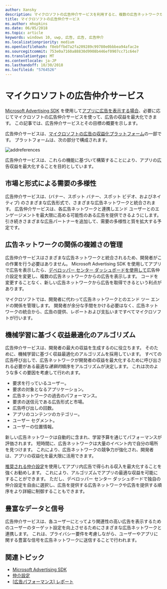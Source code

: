 ```yaml
---
author: Xansky
description: マイクロソフトの広告仲介サービスを利用すると、複数の広告ネットワークから広告を表示して、広告収益とアプリ プロモーションの機能を最大限に引き出すことができます。
title: マイクロソフトの広告仲介サービス
ms.author: mhopkins
ms.date: 06/05/2018
ms.topic: article
keywords: windows 10, uwp, 広告, 広告, 広告仲介
ms.localizationpriority: medium
ms.openlocfilehash: f8ebffbd7a2fa209289c99780e0bbbea94afac2e
ms.sourcegitcommit: 753e0a7160a88830d9908b446ef0907cc71c64e7
ms.translationtype: MT
ms.contentlocale: ja-JP
ms.lasthandoff: 10/30/2018
ms.locfileid: "5764526"
---
```

# <a name="microsoft-ad-mediation-service"></a>マイクロソフトの広告仲介サービス

[Microsoft Advertising SDK](http://aka.ms/ads-sdk-uwp) を使用して[アプリに広告を表示する場合](display-ads-in-your-app.md)、必要に応じてマイクロソフトの広告仲介サービスを使って、広告の収益を最大化できます。 この記事では、広告仲介サービスとその目標の概要を示します。

広告仲介サービスは、[マイクロソフトの広告の収益化プラットフォーム](https://developer.microsoft.com/windows/ad-monetization-platform)の一部です。 プラットフォームは、次の部分で構成されます。

![addreferences](images/ad-mediation-service.png)

広告仲介サービスは、これらの機能に基づいて構築することにより、アプリの広告収益を最大化することを目的としています。

## <a name="diversity-of-demand-by-market-and-format"></a>市場と形式による需要の多様性

広告仲介サービスは、(バナー、スポット バナー、スポット ビデオ、およびネイティブ) のさまざまな広告形式で、さまざまな広告ネットワークと統合されます。 広告仲介サービスは、各広告ネットワークと連携しエンド ユーザーとのエンゲージメントを最大限に高める可能性のある広告を提供できるようにします。 引き続きさまざまな広告パートナーを追加して、需要の多様性と質を拡大する予定です。

## <a name="manage-complexity-of-ad-network-relationships"></a>広告ネットワークの関係の複雑さの管理  

広告仲介サービスはさまざまな広告ネットワークと統合されるため、開発者がこの作業を行う必要はありません。 Microsoft Advertising SDK を使用してアプリで広告を表示したら、[デベロッパー センター ダッシュボードを使用して](../publish/in-app-ads.md#mediation-settings)広告仲介設定を変更し、複数の広告ネットワークからの広告を表示します。 コードを変更することなく、新しい広告ネットワークから広告を取得できるという利点があります。

マイクロソフトでは、開発者に代わって広告ネットワークとのエンド ツー エンドの関係を管理します。 開発者が余分な手間をかける必要はなく、広告ネットワークの統合から、広告の提供、レポートおよび支払いまですべてマイクロソフトが行います。

## <a name="machine-learning-based-yield-optimization-algorithms"></a>機械学習に基づく収益最適化のアルゴリズム

広告仲介サービスは、開発者の最大の収益を生成するのに役立ちます。 そのために、機械学習に基づく収益最適化のアルゴリズムを採用しています。 すべての広告呼び出しで、広告ネットワークが開発者の収益を最大化するために呼び出される必要がある最適な*連鎖的*順序をアルゴリズムが決定します。 これは次のような多くの要因を考慮して行われます。

* 要求を行っているユーザー。
* 要求の対象となるアプリケーション。
* 広告ネットワークの過去のパフォーマンス。
* 要求の送信元である広告形式と市場。
* 広告呼び出しの回数。
* アプリのコンテンツのカテゴリー。
* ユーザー セグメント。
* ユーザーの位置情報。

新しい広告ネットワークは自動的に含まれ、学習予算を通じてパフォーマンスが評価されます。 短時間に、広告ネットワークは大量のイベント内で自分の場所を見つけます。 これにより、広告ネットワークの競争力が強化され、開発者は、アプリの収益化を最大限に活用できます。

[推奨される仲介設定](../publish/in-app-ads.md#mediation-settings)を使用してアプリ内広告で得られる収入を最大化することを強くお勧めします。 これにより、アルゴリズムでアプリの最適な収益を可能にすることができます。 ただし、デベロッパー センター ダッシュボードで独自の仲介設定を自由に選択し、広告を提供する広告ネットワークや広告を提供する順序をより詳細に制御することもできます。

## <a name="rich-data-and-signals"></a>豊富なデータと信号

広告仲介サービスは、各ユーザーにとってより関連性の高い広告を表示するためのユーザーのターゲット設定を向上させるためにさまざまな広告ネットワークと連携します。 これは、プライバシー要件を考慮しながら、ユーザーやアプリに関する豊富な信号を広告ネットワークに送信することで行われます。

## <a name="related-topics"></a>関連トピック

* [Microsoft Advertising SDK](http://aka.ms/ads-sdk-uwp)
* [仲介設定](../publish/in-app-ads.md#mediation-settings)
* [[広告パフォーマンス] レポート](../publish/advertising-performance-report.md)
